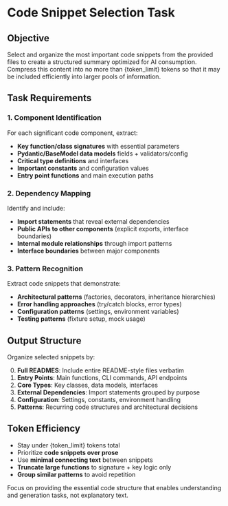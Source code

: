 # Code Snippet Selection Task

## Objective
Select and organize the most important code snippets from the provided files to create a structured summary optimized for AI consumption. Compress this content into no more than {token_limit} tokens so that it may be included efficiently into larger pools of information.

## Task Requirements

### 1. Component Identification
For each significant code component, extract:
- **Key function/class signatures** with essential parameters
- **Pydantic/BaseModel data models** fields + validators/config
- **Critical type definitions** and interfaces
- **Important constants** and configuration values
- **Entry point functions** and main execution paths

### 2. Dependency Mapping
Identify and include:
- **Import statements** that reveal external dependencies
- **Public APIs to other components** (explicit exports, interface boundaries)
- **Internal module relationships** through import patterns
- **Interface boundaries** between major components

### 3. Pattern Recognition
Extract code snippets that demonstrate:
- **Architectural patterns** (factories, decorators, inheritance hierarchies)
- **Error handling approaches** (try/catch blocks, error types)
- **Configuration patterns** (settings, environment variables)
- **Testing patterns** (fixture setup, mock usage)

## Output Structure

Organize selected snippets by:

0. **Full READMES**: Include entire README-style files verbatim
1. **Entry Points**: Main functions, CLI commands, API endpoints
2. **Core Types**: Key classes, data models, interfaces
3. **External Dependencies**: Import statements grouped by purpose
4. **Configuration**: Settings, constants, environment handling
5. **Patterns**: Recurring code structures and architectural decisions

## Token Efficiency

- Stay under {token_limit} tokens total
- Prioritize **code snippets over prose**
- Use **minimal connecting text** between snippets
- **Truncate large functions** to signature + key logic only
- **Group similar patterns** to avoid repetition

Focus on providing the essential code structure that enables understanding and generation tasks, not explanatory text.
